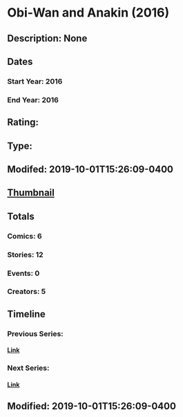 # Obi-Wan and Anakin (2016)
## Description: None
## Dates
### Start Year: 2016
### End Year: 2016
## Rating: 
## Type: 
## Modifed: 2019-10-01T15:26:09-0400
## [Thumbnail](http://i.annihil.us/u/prod/marvel/i/mg/5/e0/56a7bf30601c5.jpg)
## Totals
### Comics: 6
### Stories: 12
### Events: 0
### Creators: 5
## Timeline
### Previous Series: 
#### [Link]()
### Next Series: 
#### [Link]()
## Modified: 2019-10-01T15:26:09-0400